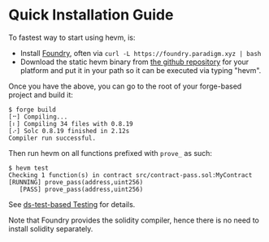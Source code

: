# Quick Installation Guide

To fastest way to start using hevm, is:
* Install
  [Foundry](https://book.getfoundry.sh/getting-started/installation#using-foundryup),
  often via `curl -L https://foundry.paradigm.xyz | bash`
* Download the static hevm binary from [the github
  repository](https://github.com/ethereum/hevm/releases/) for your platform and
  put it in your path so it can be executed via typing "hevm".

Once you have the above, you can go to the root of your forge-based project
and build it:
```
$ forge build
[⠒] Compiling...
[⠆] Compiling 34 files with 0.8.19
[⠔] Solc 0.8.19 finished in 2.12s
Compiler run successful.
```

Then run hevm on all functions prefixed with `prove_` as such:

```
$ hevm test
Checking 1 function(s) in contract src/contract-pass.sol:MyContract
[RUNNING] prove_pass(address,uint256)
   [PASS] prove_pass(address,uint256)
```

See [ds-test-based Testing](./ds-test-tutorial.md) for details.

Note that Foundry provides the solidity compiler, hence there is no need to
install solidity separately.
